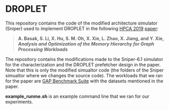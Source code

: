 # DROPLET
This repository contains the code of the modified architecture simulator (Sniper) used to implement DROPLET in the following [HPCA 2019](http://hpca2019.seas.gwu.edu/) [paper](https://seal.ece.ucsb.edu/sites/default/files/publications/hpca-2019-abanti.pdf): 

> **A. Basak, S. Li, X. Hu, S. M. Oh, X. Xie, L. Zhao, X. Jiang, and Y. Xie, *Analysis and Optimization of the Memory Hierarchy for Graph Processing Workloads***

The repository contains the modifications made to the Sniper-6.1 simulator for the characterization and the DROPLET prefetcher design in the paper. 
Note that this is only the modified simualtor code (the folders of the Sniper simualtor where we changes the source code). The workloads that we ran for the paper are [GAP Benchmark Suite](https://github.com/sbeamer/gapbs) with the datasets mentioned in the paper. 

**example_runme.sh** is an example command line that we ran for our experiments. 